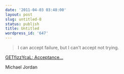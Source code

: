 ```yaml
---
date: '2011-04-03 03:48:00'
layout: post
slug: untitled-8
status: publish
title: Untitled
wordpress_id: '647'
---
```



    

> I can accept failure, but I can't accept not trying.







[GETfizzYcaL: Acceptance…](http://www.getfizzycal.com/2011/01/acceptance.html)




Michael Jordan


  
